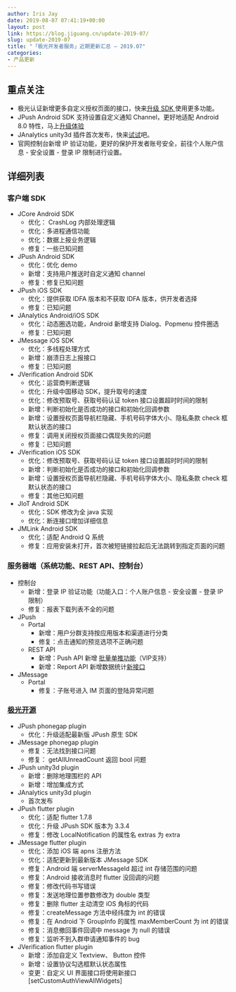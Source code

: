 ```yaml
---
author: Iris Jay
date: 2019-08-07 07:41:19+00:00
layout: post
link: https://blog.jiguang.cn/update-2019-07/
slug: update-2019-07
title: "「极光开发者服务」近期更新汇总 – 2019.07"
categories:
- 产品更新
---
```



				

## 重点关注

  * 极光认证新增更多自定义授权页面的接口，快来[升级 SDK ](https://docs.jiguang.cn/jverification/updates/)使用更多功能。
  * JPush Android SDK 支持设置自定义通知 Channel，更好地适配 Android 8.0 特性，马上[升级体验](https://docs.jiguang.cn/jpush/client/Android/android_api/#notificationchannel)
  * JAnalytics unity3d 插件首次发布，快来[试试](https://github.com/jpush/janalytics-unity3d-plugin)吧。
  * 官网控制台新增 IP 验证功能，更好的保护开发者账号安全，前往个人账户信息 - 安全设置 - 登录 IP 限制进行设置。


## 详细列表

### 客户端 SDK

  * JCore Android SDK
    * 优化： CrashLog 内部处理逻辑
    * 优化：多进程通信功能
    * 优化：数据上报业务逻辑
    * 修复：一些已知问题
  * JPush Android SDK
    * 优化：优化 demo
    * 新增：支持用户推送时自定义通知 channel
    * 修复：修复已知问题
  * JPush iOS SDK
    * 优化：提供获取 IDFA 版本和不获取 IDFA 版本，供开发者选择
    * 修复：已知问题
  * JAnalytics Android/iOS SDK
    * 优化：动态圈选功能，Android 新增支持 Dialog、Popmenu 控件圈选
    * 修复：已知问题
  * JMessage iOS SDK
    * 优化：多线程处理方式
    * 新增：崩溃日志上报接口
    * 修复：已知问题
  * JVerification Android SDK
    * 优化：运营商判断逻辑
    * 优化：升级中国移动 SDK，提升取号的速度
    * 优化：修改预取号、获取号码认证 token 接口设置超时时间的限制
    * 新增：判断初始化是否成功的接口和初始化回调参数
    * 新增：设置授权页面导航栏隐藏、手机号码字体大小、隐私条款 check 框默认状态的接口
    * 修复：调用关闭授权页面接口偶现失败的问题
    * 修复：已知问题
  * JVerification iOS SDK
    * 优化：修改预取号、获取号码认证 token 接口设置超时时间的限制
    * 新增：判断初始化是否成功的接口和初始化回调参数
    * 新增：设置授权页面导航栏隐藏、手机号码字体大小、隐私条款 check 框默认状态的接口
    * 修复：其他已知问题
  * JIoT Android SDK
    * 优化：SDK 修改为全 java 实现
    * 优化：断连接口增加详细信息
  * JMLink Android SDK
    * 优化：适配 Android Q 系统
    * 修复：应用安装未打开，首次被短链接拉起后无法跳转到指定页面的问题


### 服务器端（系统功能、REST API、控制台）

  * 控制台
    * 新增：登录 IP 验证功能（功能入口：个人账户信息 - 安全设置 - 登录 IP 限制）
    * 修复：报表下载列表不全的问题
  * JPush
    * Portal
      * 新增：用户分群支持按应用版本和渠道进行分类
      * 修复：点击通知的预览选项不正确问题
    * REST API
      * 新增：Push API 新增 [批量单推功能](https://docs.jiguang.cn/jpush/server/push/rest_api_v3_push/#vip)（VIP支持）
      * 新增：Report API 新增数据统计[新接口](https://docs.jiguang.cn/jpush/server/push/rest_api_v3_report/#_7)
  * JMessage
    * Portal
      * 修复：子账号进入 IM 页面的登陆异常问题


### [极光开源](https://github.com/jpush)


  * JPush phonegap plugin
    * 优化：升级适配最新版 JPush 原生 SDK
  * JMessage phonegap plugin
    * 修复：无法找到接口问题
    * 修复： getAllUnreadCount 返回 bool 问题
  * JPush unity3d plugin
    * 新增：删除地理围栏的 API
    * 新增：增加集成方式
  * JAnalytics unity3d plugin
    * 首次发布
  * JPush flutter plugin
    * 优化：适配 flutter 1.7.8
    * 优化：升级 JPush SDK 版本为 3.3.4
    * 修复：修改 LocalNotification 的属性名 extras 为 extra
  * JMessage flutter plugin
    * 优化：添加 iOS 端 apns 注册方法
    * 优化：适配更新到最新版本 JMessage SDK
    * 修复：Android 端 serverMessageId 超过 int 存储范围的问题
    * 修复：Android 接收消息时 flutter 没回调的问题
    * 修复：修改代码书写错误
    * 修复：发送地理位置参数修改为 double 类型
    * 修复：删除 flutter 主动清空 iOS 角标的代码
    * 修复：createMessage 方法中经纬度为 int 的错误
    * 修复：在 Android 下 GroupInfo 的属性 maxMemberCount 为 int 的错误
    * 修复：消息撤回事件回调中 message 为 null 的错误
    * 修复：监听不到入群申请通知事件的 bug 
  * JVerification flutter plugin
    * 新增：添加自定义 Textview、 Button 控件
    * 新增：设置协议勾选框默认状态属性
    * 变更：自定义 UI 界面接口将使用新接口 [setCustomAuthViewAllWidgets]

